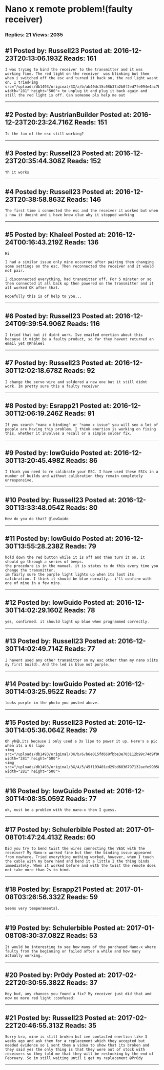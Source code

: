 # Nano x remote problem!(faulty receiver)

### Replies: 21 Views: 2035

## \#1 Posted by: Russell23 Posted at: 2016-12-23T20:13:06.193Z Reads: 161

```
I was trying to bind the receiver to the transmitter and it was working fine. The red light on the receiver  was blinking but then when i switched off the esc and turned it back on, the red light wasnt on. I tried<img src="/uploads/db1493/original/3X/a/b/ab40dc15c08b37a2b0f2ed7fe094e4ac7b93235e.jpg" width="281" height="500"> to unplug it and plug it back again and still the red light is off. Can someone pls help me out
```

---
## \#2 Posted by: AustrianBuilder Posted at: 2016-12-23T20:23:24.716Z Reads: 151

```
Is the fan of the esc still working?
```

---
## \#3 Posted by: Russell23 Posted at: 2016-12-23T20:35:44.308Z Reads: 152

```
Yh it works
```

---
## \#4 Posted by: Russell23 Posted at: 2016-12-23T20:38:58.863Z Reads: 146

```
The first time i connected the esc and the receiver it worked but when i now it doesnt and i have know clue why it stopped working
```

---
## \#5 Posted by: Khaleel Posted at: 2016-12-24T00:16:43.219Z Reads: 136

```
Hi

I had a similar issue only mine occurred after pairing then changing some settings on the esc. Then reconnected the receiver and it would not pair.

I disconnected everything, had transmitter off. For 5 minster or so then connected it all back up then powered on the transmitter and it all worked OK after that.

Hopefully this is of help to you...
```

---
## \#6 Posted by: Russell23 Posted at: 2016-12-24T09:39:54.906Z Reads: 116

```
I tried that but it didnt work. Ive emailed enertion about this because it might be a faulty product, so far they havent returned an email yet @Khaleel
```

---
## \#7 Posted by: Russell23 Posted at: 2016-12-30T12:02:18.678Z Reads: 92

```
I change the servo wire and soldered a new one but it still didnt work. Im pretty sure this a faulty receiver
```

---
## \#8 Posted by: Esrapp21 Posted at: 2016-12-30T12:06:19.246Z Reads: 91

```
If you search "nana x binding" or "nano x issue" you will see a lot of people are having this problem. I think enertion is working on fixing this, whether it involves a recall or a simple solder fix.
```

---
## \#9 Posted by: lowGuido Posted at: 2016-12-30T13:20:45.498Z Reads: 86

```
I think you need to re calibrate your ESC. I have used these ESCs in a number of builds and without calibration they remain completely unresponsive.
```

---
## \#10 Posted by: Russell23 Posted at: 2016-12-30T13:33:48.054Z Reads: 80

```
How do you do that? @lowGuido
```

---
## \#11 Posted by: lowGuido Posted at: 2016-12-30T13:55:28.238Z Reads: 79

```
hold down the red button while it is off and then turn it on, it should go through a series of beeps.
the procedure is in the manual. it is states to do this every time you change the transmitter.
im fairly sure the purple light lights up when its lost its calibration. I think it should be blue normally.. i'll confirm with one of mine in a few mins.
```

---
## \#12 Posted by: lowGuido Posted at: 2016-12-30T14:02:29.160Z Reads: 78

```
yes, confirmed. it should light up blue when programmed correctly.
```

---
## \#13 Posted by: Russell23 Posted at: 2016-12-30T14:02:49.714Z Reads: 77

```
I havent used any other transmitter on my esc other than my nano x(its my first build). And the led is blue not purple.
```

---
## \#14 Posted by: lowGuido Posted at: 2016-12-30T14:03:25.952Z Reads: 77

```
looks purple in the photo you posted above.
```

---
## \#15 Posted by: Russell23 Posted at: 2016-12-30T14:05:36.064Z Reads: 79

```
Oh yh😅,its because i only used a 3s lipo to power it up. Here's a pic when its a 6s lipo
<img src="/uploads/db1493/original/3X/b/6/b6e015fd660fbbe3e703112b99c74d9f96274f5c.jpg" width="281" height="500">
<img src="/uploads/db1493/original/3X/4/5/45f193401ed29bd6836797132aefe99058b58df9.jpg" width="281" height="500">
```

---
## \#16 Posted by: lowGuido Posted at: 2016-12-30T14:08:35.059Z Reads: 77

```
ok, must be a problem with the nano-x then I guess.
```

---
## \#17 Posted by: Schulerbible Posted at: 2017-01-08T01:47:24.413Z Reads: 60

```
Did you try to bend twist the wires connecting the VESC with the receiver? My Nano-x worked fine but then the binding issue appeared from nowhere. Tried everything nothing worked, however, when I touch the cable with my bare hand and bend it a little I the thing binds immediately. When it worked before and with the twist the remote does not take more than 2s to bind.
```

---
## \#18 Posted by: Esrapp21 Posted at: 2017-01-08T03:26:56.332Z Reads: 59

```
Seems very temperamental.
```

---
## \#19 Posted by: Schulerbible Posted at: 2017-01-08T08:30:37.082Z Reads: 53

```
It would be interesting to see how many of the purchased Nano-x where faulty from the beginning or failed after a while and how many actually working.
```

---
## \#20 Posted by: Pr0dy Posted at: 2017-02-22T20:30:55.382Z Reads: 37

```
Hey bud, any chances you found a fix? My receiver just did that and now no more red light :confused:
```

---
## \#21 Posted by: Russell23 Posted at: 2017-02-22T20:46:55.313Z Reads: 35

```
Sorry bro, mine is still broken but ive contacted enertion like 3 weeks ago and ask them for a replacement which they accepted but needed evidence so i sent them a video to show that its broken and they said yes the only thing is that they were out of stock with receivers so they told me that they will be restocking by the end of February. So im still waiting until i get my replacement @Pr0dy
```

---
